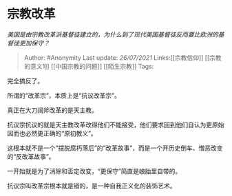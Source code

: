 # 宗教改革
*美国是由宗教改革派基督徒建立的，为什么到了现代美国基督徒反而要比欧洲的基督徒更加保守？*

> Author: #Anonymity
> Last update: *26/07/2021*
> Links:[[宗教信仰]] [[宗教的意义1]] [[中国宗教的问题]] [[陌生宗教]]
> Tags:

完全搞反了。

所谓的“改革宗”，本质上是“抗议改革宗”。

真正在大刀阔斧改革的是天主教。

抗议宗抗议的就是天主教改革改得他们不能接受，他们要求回到他们自认为更原始因而也必然更正确的“原初教义”。

这根本就不是一个“摆脱腐朽落后”的“改革故事”，而是一个开历史倒车、憎恶改变的“反改革故事”。

一开始就是为了消除和否定改变，“更保守”简直是娘胎里自带的。

抗议宗叫改革宗根本就是错的，是一种自我正义化的装饰艺术。
